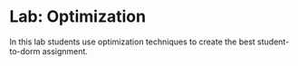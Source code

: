 # Lab: Optimization
In this lab students use optimization techniques to create the best student-to-dorm assignment.
